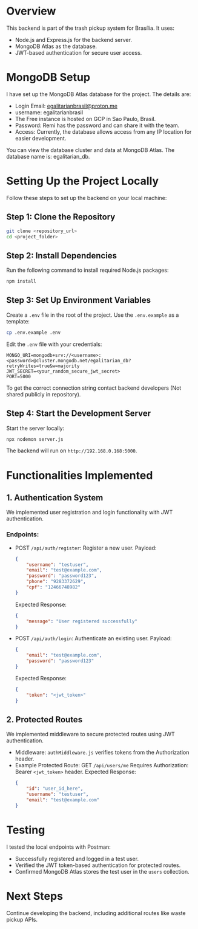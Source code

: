 
# Overview
This backend is part of the trash pickup system for Brasília. It uses:

- Node.js and Express.js for the backend server.
- MongoDB Atlas as the database.
- JWT-based authentication for secure user access.

# MongoDB Setup
I have set up the MongoDB Atlas database for the project. The details are:
- Login Email: egalitarianbrasil@proton.me
- username: egalitarianbrasil
- The Free instance is hosted on GCP in Sao Paulo, Brasil.
- Password: Remi has the password and can share it with the team.
- Access: Currently, the database allows access from any IP location for easier development.

You can view the database cluster and data at MongoDB Atlas.
The database name is: egalitarian_db.

# Setting Up the Project Locally
Follow these steps to set up the backend on your local machine:

## Step 1: Clone the Repository
```bash
git clone <repository_url>
cd <project_folder>
```

## Step 2: Install Dependencies
Run the following command to install required Node.js packages:
```bash
npm install
```

## Step 3: Set Up Environment Variables
Create a `.env` file in the root of the project. Use the `.env.example` as a template:
```bash
cp .env.example .env
```
Edit the `.env` file with your credentials:
```
MONGO_URI=mongodb+srv://<username>:<password>@cluster.mongodb.net/egalitarian_db?retryWrites=true&w=majority
JWT_SECRET=<your_random_secure_jwt_secret>
PORT=5000
```
To get the correct connection string contact backend developers (Not shared publicly in repository).

## Step 4: Start the Development Server
Start the server locally:
```bash
npx nodemon server.js
```
The backend will run on `http://192.168.0.168:5000`.

# Functionalities Implemented

## 1. Authentication System
We implemented user registration and login functionality with JWT authentication.

### Endpoints:
- POST `/api/auth/register`: Register a new user.
  Payload:
  ```json
  {
      "username": "testuser",
      "email": "test@example.com",
      "password": "password123",
      "phone": "9283372629",
      "cpf": "12466748982"
  }
  ```
  Expected Response:
  ```json
  {
      "message": "User registered successfully"
  }
  ```

- POST `/api/auth/login`: Authenticate an existing user.
  Payload:
  ```json
  {
      "email": "test@example.com",
      "password": "password123"
  }
  ```
  Expected Response:
  ```json
  {
      "token": "<jwt_token>"
  }
  ```

## 2. Protected Routes
We implemented middleware to secure protected routes using JWT authentication.

- Middleware: `authMiddleware.js` verifies tokens from the Authorization header.
- Example Protected Route: GET `/api/users/me`
  Requires Authorization: Bearer `<jwt_token>` header.
  Expected Response:
  ```json
  {
      "id": "user_id_here",
      "username": "testuser",
      "email": "test@example.com"
  }
  ```

# Testing
I tested the local endpoints with Postman:
- Successfully registered and logged in a test user.
- Verified the JWT token-based authentication for protected routes.
- Confirmed MongoDB Atlas stores the test user in the `users` collection.

# Next Steps
Continue developing the backend, including additional routes like waste pickup APIs.
